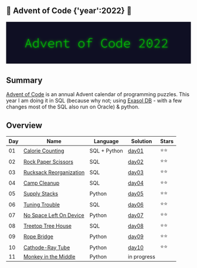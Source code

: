 ## 🎄 Advent of Code {'year':2022} 🎄

![AoC2022 logo](./header.png)

## Summary
[Advent of Code](http://adventofcode.com/) is an annual Advent calendar of programming puzzles. This year I am doing it in SQL (because why not; using [Exasol DB](https://www.exasol.com/de/) - with a few changes most of the SQL also run on Oracle) & python.


## Overview

| Day | Name                                                             | Language            | Solution          | Stars |
| --- | ---------------------------------------------------------------- | --------------------| ----------------- | ----- |
| 01  | [Calorie Counting](https://adventofcode.com/2022/day/1)          |  SQL + Python       | [day01](./day01)  | ⭐⭐ |
| 02  | [Rock Paper Scissors](https://adventofcode.com/2022/day/2)       |  SQL                | [day02](./day02)  | ⭐⭐ |
| 03  | [Rucksack Reorganization](https://adventofcode.com/2022/day/3)   |  SQL                | [day03](./day03)  | ⭐⭐ |
| 04  | [Camp Cleanup](https://adventofcode.com/2022/day/4)              |  SQL                | [day04](./day04)  | ⭐⭐ |
| 05  | [Supply Stacks](https://adventofcode.com/2022/day/5)             |  Python             | [day05](./day05)  | ⭐⭐ |
| 06  | [Tuning Trouble](https://adventofcode.com/2022/day/6)            |  SQL                | [day06](./day06)  | ⭐⭐ |
| 07  | [No Space Left On Device](https://adventofcode.com/2022/day/7)   |  Python             | [day07](./day07)  | ⭐⭐ |
| 08  | [Treetop Tree House](https://adventofcode.com/2022/day/8)        |  SQL                | [day08](./day08)  | ⭐⭐ |
| 09  | [Rope Bridge](https://adventofcode.com/2022/day/9)               |  Python             | [day09](./day09)  | ⭐⭐ |
| 10  | [Cathode-Ray Tube](https://adventofcode.com/2022/day/10)         |  Python             | [day10](./day10)  | ⭐⭐ |
| 11  | [Monkey in the Middle](https://adventofcode.com/2022/day/11)     |  Python             | in progress       |       |


